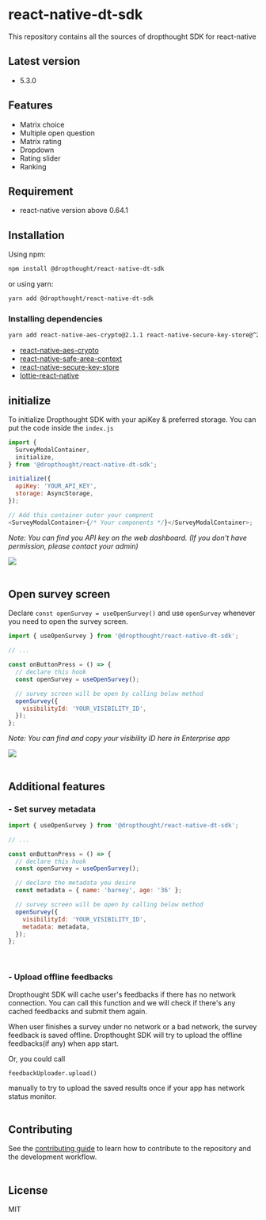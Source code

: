 # react-native-dt-sdk

This repository contains all the sources of dropthought SDK for react-native

## Latest version

- 5.3.0

## Features

- Matrix choice
- Multiple open question
- Matrix rating
- Dropdown
- Rating slider
- Ranking

## Requirement

- react-native version above 0.64.1

## Installation

Using npm:

```sh
npm install @dropthought/react-native-dt-sdk
```

or using yarn:

```sh
yarn add @dropthought/react-native-dt-sdk
```

### Installing dependencies

```sh
yarn add react-native-aes-crypto@2.1.1 react-native-secure-key-store@^2.0.10 react-native-safe-area-context@^3.0.7 lottie-react-native@5.1.6 react-native-image-picker@7.0.1
```

- [react-native-aes-crypto](https://www.npmjs.com/package/react-native-aes-crypto)
- [react-native-safe-area-context](https://github.com/th3rdwave/react-native-safe-area-context#getting-started)
- [react-native-secure-key-store](https://www.npmjs.com/package/react-native-secure-key-store)
- [lottie-react-native](https://github.com/lottie-react-native/lottie-react-native)

## initialize

To initialize Dropthought SDK with your apiKey & preferred storage. You can put the code inside the `index.js`

```js
import {
  SurveyModalContainer,
  initialize,
} from '@dropthought/react-native-dt-sdk';

initialize({
  apiKey: 'YOUR_API_KEY',
  storage: AsyncStorage,
});

// Add this container outer your compnent
<SurveyModalContainer>{/* Your components */}</SurveyModalContainer>;
```

_Note: You can find you API key on the web dashboard. (If you don't have permission, please contact your admin)_

<img src="https://github.com/DropthoughtSDK/dropthought-ios-sdk/raw/master/imgs/image_apiKey.jpeg">

</br>
</br>

## Open survey screen

Declare
`const openSurvey = useOpenSurvey()` and use `openSurvey` whenever you need to open the survey screen.

```js
import { useOpenSurvey } from '@dropthought/react-native-dt-sdk';

// ...

const onButtonPress = () => {
  // declare this hook
  const openSurvey = useOpenSurvey();

  // survey screen will be open by calling below method
  openSurvey({
    visibilityId: 'YOUR_VISIBILITY_ID',
  });
};
```

_Note: You can find and copy your visibility ID here in Enterprise app_

<img src="https://github.com/DropthoughtSDK/dropthought-ios-sdk/raw/master/imgs/image_visibility.jpeg">

</br>
</br>

## Additional features

### - Set survey metadata

```js
import { useOpenSurvey } from '@dropthought/react-native-dt-sdk';

// ...

const onButtonPress = () => {
  // declare this hook
  const openSurvey = useOpenSurvey();

  // declare the metadata you desire
  const metadata = { name: 'barney', age: '36' };

  // survey screen will be open by calling below method
  openSurvey({
    visibilityId: 'YOUR_VISIBILITY_ID',
    metadata: metadata,
  });
};
```

</br>

### - Upload offline feedbacks

Dropthought SDK will cache user's feedbacks if there has no network connection. You can call this function and we will check if there's any cached feedbacks and submit them again.

When user finishes a survey under no network or a bad network, the survey feedback is saved offline. Dropthought SDK will try to upload the offline feedbacks(if any) when app start.

Or, you could call

```
feedbackUploader.upload()
```

manually to try to upload the saved results once if your app has network status monitor.
</br>
</br>

## Contributing

See the [contributing guide](CONTRIBUTING.md) to learn how to contribute to the repository and the development workflow.
</br>
</br>

## License

MIT
